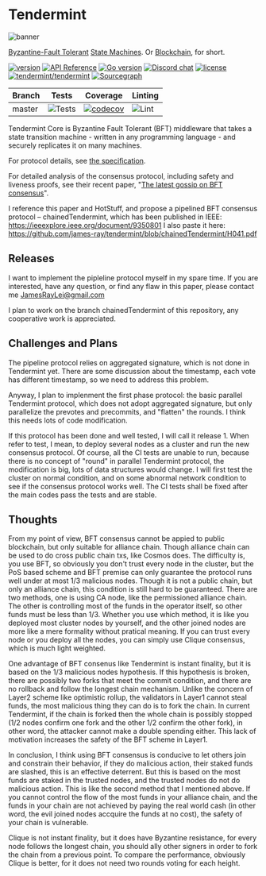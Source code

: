 # Tendermint

![banner](docs/tendermint-core-image.jpg)

[Byzantine-Fault Tolerant](https://en.wikipedia.org/wiki/Byzantine_fault_tolerance)
[State Machines](https://en.wikipedia.org/wiki/State_machine_replication).
Or [Blockchain](<https://en.wikipedia.org/wiki/Blockchain_(database)>), for short.

[![version](https://img.shields.io/github/tag/tendermint/tendermint.svg)](https://github.com/tendermint/tendermint/releases/latest)
[![API Reference](https://camo.githubusercontent.com/915b7be44ada53c290eb157634330494ebe3e30a/68747470733a2f2f676f646f632e6f72672f6769746875622e636f6d2f676f6c616e672f6764646f3f7374617475732e737667)](https://pkg.go.dev/github.com/tendermint/tendermint)
[![Go version](https://img.shields.io/badge/go-1.15-blue.svg)](https://github.com/moovweb/gvm)
[![Discord chat](https://img.shields.io/discord/669268347736686612.svg)](https://discord.gg/vcExX9T)
[![license](https://img.shields.io/github/license/tendermint/tendermint.svg)](https://github.com/tendermint/tendermint/blob/master/LICENSE)
[![tendermint/tendermint](https://tokei.rs/b1/github/tendermint/tendermint?category=lines)](https://github.com/tendermint/tendermint)
[![Sourcegraph](https://sourcegraph.com/github.com/tendermint/tendermint/-/badge.svg)](https://sourcegraph.com/github.com/tendermint/tendermint?badge)

| Branch | Tests                                                                                      | Coverage                                                                                                                             | Linting                                                                    |
|--------|--------------------------------------------------------------------------------------------|--------------------------------------------------------------------------------------------------------------------------------------|----------------------------------------------------------------------------|
| master | ![Tests](https://github.com/tendermint/tendermint/workflows/Tests/badge.svg?branch=master) | [![codecov](https://codecov.io/gh/tendermint/tendermint/branch/master/graph/badge.svg)](https://codecov.io/gh/tendermint/tendermint) | ![Lint](https://github.com/tendermint/tendermint/workflows/Lint/badge.svg) |

Tendermint Core is Byzantine Fault Tolerant (BFT) middleware that takes a state transition machine - written in any programming language -
and securely replicates it on many machines.

For protocol details, see [the specification](https://github.com/tendermint/spec).

For detailed analysis of the consensus protocol, including safety and liveness proofs,
see their recent paper, "[The latest gossip on BFT consensus](https://arxiv.org/abs/1807.04938)".

I reference this paper and HotStuff, and propose a pipelined BFT consensus protocol – chainedTendermint,
which has been published in IEEE: https://ieeexplore.ieee.org/document/9350801
I also paste it here: https://github.com/james-ray/tendermint/blob/chainedTendermint/H041.pdf

## Releases

I want to implement the pipleline protocol myself in my spare time. 
If you are interested, have any question, or find any flaw in this paper, please contact me JamesRayLei@gmail.com

I plan to work on the branch chainedTendermint of this repository, any cooperative work is appreciated.


## Challenges and Plans

The pipeline protocol relies on aggregated signature, which is not done in Tendermint yet.
There are some discussion about the timestamp, each vote has different timestamp, so we need to address this problem.

Anyway, I plan to implenment the first phase protocol: the basic parallel Tendermint protocol, which does not adopt aggregated signature, but only
parallelize the prevotes and precommits, and "flatten" the rounds.  I think this needs lots of code modification.

If this protocol has been done and well tested, I will call it release 1. When refer to test, I mean, to deploy several nodes as a cluster and run the new consensus protocol. Of course, all the CI tests are unable to run, because there is no concept of "round" in parallel Tendermint protocol, the modification is big, lots of data structures would change. I will first test the cluster on normal condition, and on some abnormal network condition to see if the consensus protocol works well. The CI tests shall be fixed after the main codes pass the tests and are stable.

## Thoughts
From my point of view, BFT consensus cannot be appied to public blockchain, but only suitable for alliance chain. Though alliance chain can be used to do cross public chain txs, like Cosmos does. The difficulty is, you use BFT, so obviously you don't trust every node in the cluster, but the PoS based scheme and BFT premise can only guarantee the protocol runs well under at most 1/3 malicious nodes. Though it is not a public chain, but only an alliance chain, this condition is still hard to be guaranteed. There are two methods, one is using CA node, like the permissioned alliance chain. The other is controlling most of the funds in the operator itself, so other funds must be less than 1/3.  Whether you use which method, it is like you deployed most cluster nodes by yourself, and the other joined nodes are more like a mere formality without pratical meaning. If you can trust every node or you deploy all the nodes, you can simply use Clique consensus, which is much light weighted. 

One advantage of BFT consenus like Tendermint is instant finality, but it is based on the 1/3 malicious nodes hypothesis. If this hypothesis is broken, there are possibly two forks that meet the commit condition, and there are no rollback and follow the longest chain mechanism.
Unlike the concern of Layer2 scheme like optimistic rollup, the validators in Layer1 cannot steal funds, the most malicious thing they can do is to fork the chain. In current Tendermint, if the chain is forked then the whole chain is possibly stopped (1/2 nodes confirm one fork and the other 1/2 confirm the other fork), in other word, the attacker cannot make a double spending either. This lack of motivation increases the safety of the BFT scheme in Layer1.

In conclusion, I think using BFT consensus is conducive to let others join and constrain their behavior, if they do malicious action, their staked funds are slashed, this is an effective deterrent. But this is based on the most funds are staked in the trusted nodes, and the trusted nodes do not do malicious action.  This is like the second method that I mentioned above. If you cannot control the flow of the most funds in your alliance chain, and the funds in your chain are not achieved by paying the real world cash (in other word, the evil joined nodes accquire the funds at no cost), the safety of your chain is vulnerable.

Clique is not instant finality, but it does have Byzantine resistance, for every node follows the longest chain, you should ally other signers in order to fork the chain from a previous point. To compare the performance, obviously Clique is better, for it does not need two rounds voting for each height.

